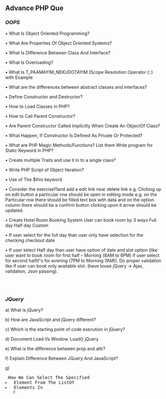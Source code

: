 <h2> Advance PHP Que </h2>
<h3> <i>OOPS</i> </h3>

• What Is Object Oriented Programming?

• What Are Properties Of Object Oriented Systems?

• What Is Difference Between Class And Interface?

• What Is Overloading?

• What Is T_PAAMAYIM_NEKUDOTAYIM (Scope Resolution Operator (::) with Example

• What are the differences between abstract classes and interfaces?

• Define Constructor and Destructor?

• How to Load Classes in PHP?

• How to Call Parent Constructor?

• Are Parent Constructor Called Implicitly When Create An ObjectOf Class?

• What Happen, If Constructor Is Defined As Private Or Protected?

• What are PHP Magic Methods/Functions? List them Write program for Static Keyword in PHP?

• Create multiple Traits and use it in to a single class?

• Write PHP Script of Object Iteration?

• Use of The $this keyword

• Consider the exercise11and add a edit link near delete link e.g. Clicking up on edit button a particular row should be open in editing mode e.g. on the Particular row there should be filled text box with data and on the option column there should be a confirm button clicking upon it arrow should be updated.

• Create Hotel Room Booking System User can book room by 3 ways
  Full day
  Half day
  Custom
  
• If user select for the full day than user only have selection for the checking checkout date

• If user select Half day than user have option of date and slot option (like user want to book room for first half – Morning (8AM to 6PM) if user select for second halfit‟s for evening (7PM to Morning 7AM)). Do proper validation like if user can book only available slot. (have touse jQuery -> Ajax, validation, Json passing).

<br><br>
<h3><i> JQuery </i></h3>

a) What is jQuery?

b) How are JavaScript and jQuery different?

c) Which is the starting point of code execution in jQuery?

d) Document Load Vs Window. Load() jQuery

e) What is the difference between prop and attr?

f) Explain Difference Between JQuery And JavaScript?

g) <pre> How We Can Select The Specified <li> Element From The ListOf <li> Elements In <ul>?</pre>
  
